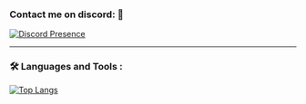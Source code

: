 ### Contact me on discord:  👋
[![Discord Presence](https://lanyard.cnrad.dev/api/961414521279348807)](https://discord.com/users/961414521279348807)




---

### :hammer_and_wrench: Languages and Tools :
[![Top Langs](https://github-readme-stats.vercel.app/api/top-langs/?username=ruriko123&layout=compact&theme=vision-friendly-dark)](https://github.com/ruriko123/github-readme-stats)
  
  
